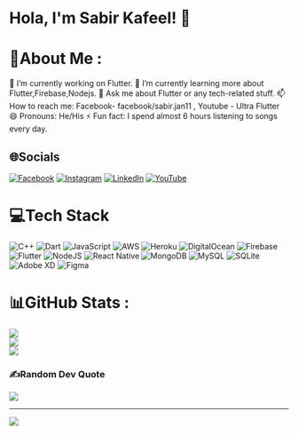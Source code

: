 # Hola, I'm Sabir Kafeel! 👋

# 💫About Me :
🔭 I’m currently working on Flutter.
🌱 I’m currently learning more about Flutter,Firebase,Nodejs.
💬 Ask me about Flutter or any tech-related stuff.
📫 How to reach me: Facebook- facebook/sabir.jan11 , Youtube - Ultra Flutter
😄 Pronouns: He/His
⚡ Fun fact: I spend almost 6 hours listening to songs every day.

## 🌐Socials
[![Facebook](https://img.shields.io/badge/Facebook-%231877F2.svg?logo=Facebook&logoColor=white)](https://facebook.com/sabir.jan11) [![Instagram](https://img.shields.io/badge/Instagram-%23E4405F.svg?logo=Instagram&logoColor=white)](https://instagram.com/sabirkafeel) [![LinkedIn](https://img.shields.io/badge/LinkedIn-%230077B5.svg?logo=linkedin&logoColor=white)](https://linkedin.com/in/sabir-kafeel-6723a81b0) [![YouTube](https://img.shields.io/badge/YouTube-%23FF0000.svg?logo=YouTube&logoColor=white)](https://youtube.com/c/FlutterAppdeveloper) 

# 💻Tech Stack
![C++](https://img.shields.io/badge/c++-%2300599C.svg?style=for-the-badge&logo=c%2B%2B&logoColor=white) ![Dart](https://img.shields.io/badge/dart-%230175C2.svg?style=for-the-badge&logo=dart&logoColor=white) ![JavaScript](https://img.shields.io/badge/javascript-%23323330.svg?style=for-the-badge&logo=javascript&logoColor=%23F7DF1E) ![AWS](https://img.shields.io/badge/AWS-%23FF9900.svg?style=for-the-badge&logo=amazon-aws&logoColor=white) ![Heroku](https://img.shields.io/badge/heroku-%23430098.svg?style=for-the-badge&logo=heroku&logoColor=white) ![DigitalOcean](https://img.shields.io/badge/DigitalOcean-%230167ff.svg?style=for-the-badge&logo=digitalOcean&logoColor=white) ![Firebase](https://img.shields.io/badge/firebase-%23039BE5.svg?style=for-the-badge&logo=firebase) ![Flutter](https://img.shields.io/badge/Flutter-%2302569B.svg?style=for-the-badge&logo=Flutter&logoColor=white) ![NodeJS](https://img.shields.io/badge/node.js-6DA55F?style=for-the-badge&logo=node.js&logoColor=white) ![React Native](https://img.shields.io/badge/react_native-%2320232a.svg?style=for-the-badge&logo=react&logoColor=%2361DAFB) ![MongoDB](https://img.shields.io/badge/MongoDB-%234ea94b.svg?style=for-the-badge&logo=mongodb&logoColor=white) ![MySQL](https://img.shields.io/badge/mysql-%2300f.svg?style=for-the-badge&logo=mysql&logoColor=white) ![SQLite](https://img.shields.io/badge/sqlite-%2307405e.svg?style=for-the-badge&logo=sqlite&logoColor=white) ![Adobe XD](https://img.shields.io/badge/Adobe%20XD-470137?style=for-the-badge&logo=Adobe%20XD&logoColor=#FF61F6) 	![Figma](https://img.shields.io/badge/figma-%23F24E1E.svg?style=for-the-badge&logo=figma&logoColor=white)
# 📊GitHub Stats :
![](https://github-readme-stats.vercel.app/api?username=sabirbugti9&theme=dark&hide_border=true&include_all_commits=false&count_private=false)<br/>
![](https://github-readme-streak-stats.herokuapp.com/?user=sabirbugti9&theme=dark&hide_border=true)<br/>
![](https://github-readme-stats.vercel.app/api/top-langs/?username=sabirbugti9&theme=dark&hide_border=true&include_all_commits=false&count_private=false&layout=compact)

### ✍️Random Dev Quote
![](https://quotes-github-readme.vercel.app/api?type=horizontal&theme=radical)

---
[![](https://visitcount.itsvg.in/api?id=sabirbugti9&icon=5&color=1)](https://visitcount.itsvg.in)



  <!-- Proudly created with GPRM ( https://gprm.itsvg.in ) -->
  
